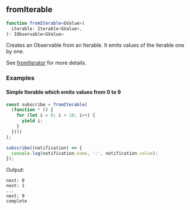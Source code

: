 ## fromIterable

```ts
function fromIterable<GValue>(
  iterable: Iterable<GValue>,
): IObservable<GValue>
```

Creates an Observable from an Iterable. It emits values of the iterable one by one.

See [fromIterator](../from-iterator/from-iterator.md) for more details.

### Examples

#### Simple Iterable which emits values from 0 to 9

```ts
const subscribe = fromIterable(
  (function * () {
    for (let i = 0; i < 10; i++) {
      yield i;
    }
  })()
);

subscribe((notification) => {
  console.log(notification.name, ':', notification.value);
});
```

Output:

```text
next: 0
next: 1
...
next: 9
complete
```

